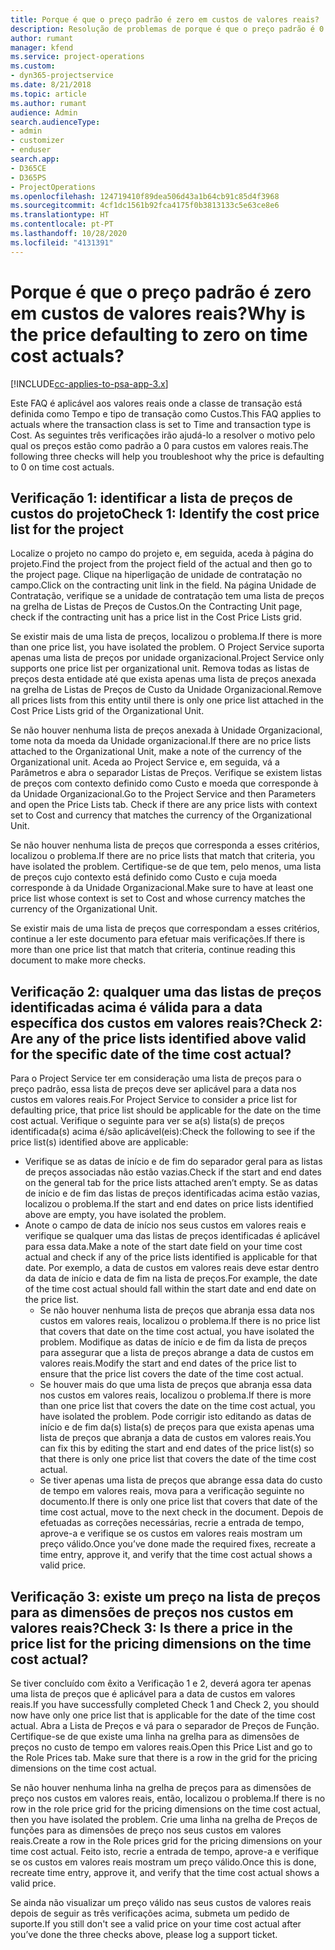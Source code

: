 ```yaml
---
title: Porque é que o preço padrão é zero em custos de valores reais?
description: Resolução de problemas de porque é que o preço padrão é 0 para custos de valores reais.
author: rumant
manager: kfend
ms.service: project-operations
ms.custom:
- dyn365-projectservice
ms.date: 8/21/2018
ms.topic: article
ms.author: rumant
audience: Admin
search.audienceType:
- admin
- customizer
- enduser
search.app:
- D365CE
- D365PS
- ProjectOperations
ms.openlocfilehash: 124719410f89dea506d43a1b64cb91c85d4f3968
ms.sourcegitcommit: 4cf1dc1561b92fca4175f0b3813133c5e63ce8e6
ms.translationtype: HT
ms.contentlocale: pt-PT
ms.lasthandoff: 10/28/2020
ms.locfileid: "4131391"
---
```

# <a name="why-is-the-price-defaulting-to-zero-on-time-cost-actuals"></a><span data-ttu-id="d82b7-103">Porque é que o preço padrão é zero em custos de valores reais?</span><span class="sxs-lookup"><span data-stu-id="d82b7-103">Why is the price defaulting to zero on time cost actuals?</span></span>

[!INCLUDE[cc-applies-to-psa-app-3.x](../includes/cc-applies-to-psa-app-3x.md)]

<span data-ttu-id="d82b7-104">Este FAQ é aplicável aos valores reais onde a classe de transação está definida como Tempo e tipo de transação como Custos.</span><span class="sxs-lookup"><span data-stu-id="d82b7-104">This FAQ applies to actuals where the transaction class is set to Time and transaction type is Cost.</span></span> <span data-ttu-id="d82b7-105">As seguintes três verificações irão ajudá-lo a resolver o motivo pelo qual os preços estão como padrão a 0 para custos em valores reais.</span><span class="sxs-lookup"><span data-stu-id="d82b7-105">The following three checks will help you troubleshoot why the price is defaulting to 0 on time cost actuals.</span></span>
 
## <a name="check-1-identify-the-cost-price-list-for-the-project"></a><span data-ttu-id="d82b7-106">Verificação 1: identificar a lista de preços de custos do projeto</span><span class="sxs-lookup"><span data-stu-id="d82b7-106">Check 1: Identify the cost price list for the project</span></span>

<span data-ttu-id="d82b7-107">Localize o projeto no campo do projeto e, em seguida, aceda à página do projeto.</span><span class="sxs-lookup"><span data-stu-id="d82b7-107">Find the project from the project field of the actual and then go to the project page.</span></span> <span data-ttu-id="d82b7-108">Clique na hiperligação de unidade de contratação no campo.</span><span class="sxs-lookup"><span data-stu-id="d82b7-108">Click on the contracting unit link in the field.</span></span> <span data-ttu-id="d82b7-109">Na página Unidade de Contratação, verifique se a unidade de contratação tem uma lista de preços na grelha de Listas de Preços de Custos.</span><span class="sxs-lookup"><span data-stu-id="d82b7-109">On the Contracting Unit page, check if the contracting unit has a price list in the Cost Price Lists grid.</span></span>

<span data-ttu-id="d82b7-110">Se existir mais de uma lista de preços, localizou o problema.</span><span class="sxs-lookup"><span data-stu-id="d82b7-110">If there is more than one price list, you have isolated the problem.</span></span> <span data-ttu-id="d82b7-111">O Project Service suporta apenas uma lista de preços por unidade organizacional.</span><span class="sxs-lookup"><span data-stu-id="d82b7-111">Project Service only supports one price list per organizational unit.</span></span> <span data-ttu-id="d82b7-112">Remova todas as listas de preços desta entidade até que exista apenas uma lista de preços anexada na grelha de Listas de Preços de Custo da Unidade Organizacional.</span><span class="sxs-lookup"><span data-stu-id="d82b7-112">Remove all prices lists from this entity until there is only one price list attached in the Cost Price Lists grid of the Organizational Unit.</span></span>

<span data-ttu-id="d82b7-113">Se não houver nenhuma lista de preços anexada à Unidade Organizacional, tome nota da moeda da Unidade organizacional.</span><span class="sxs-lookup"><span data-stu-id="d82b7-113">If there are no price lists attached to the Organizational Unit, make a note of the currency of the Organizational unit.</span></span> <span data-ttu-id="d82b7-114">Aceda ao Project Service e, em seguida, vá a Parâmetros e abra o separador Listas de Preços. Verifique se existem listas de preços com contexto definido como Custo e moeda que corresponde à da Unidade Organizacional.</span><span class="sxs-lookup"><span data-stu-id="d82b7-114">Go to the Project Service and then Parameters and open the Price Lists tab. Check if there are any price lists with context set to Cost and currency that matches the currency of the Organizational Unit.</span></span>
 
<span data-ttu-id="d82b7-115">Se não houver nenhuma lista de preços que corresponda a esses critérios, localizou o problema.</span><span class="sxs-lookup"><span data-stu-id="d82b7-115">If there are no price lists that match that criteria, you have isolated the problem.</span></span> <span data-ttu-id="d82b7-116">Certifique-se de que tem, pelo menos, uma lista de preços cujo contexto está definido como Custo e cuja moeda corresponde à da Unidade Organizacional.</span><span class="sxs-lookup"><span data-stu-id="d82b7-116">Make sure to have at least one price list whose context is set to Cost and whose currency matches the currency of the Organizational Unit.</span></span>

<span data-ttu-id="d82b7-117">Se existir mais de uma lista de preços que correspondam a esses critérios, continue a ler este documento para efetuar mais verificações.</span><span class="sxs-lookup"><span data-stu-id="d82b7-117">If there is more than one price list that match that criteria, continue reading this document to make more checks.</span></span>

## <a name="check-2-are-any-of-the-price-lists-identified-above-valid-for-the-specific-date-of-the-time-cost-actual"></a><span data-ttu-id="d82b7-118">Verificação 2: qualquer uma das listas de preços identificadas acima é válida para a data específica dos custos em valores reais?</span><span class="sxs-lookup"><span data-stu-id="d82b7-118">Check 2: Are any of the price lists identified above valid for the specific date of the time cost actual?</span></span>

<span data-ttu-id="d82b7-119">Para o Project Service ter em consideração uma lista de preços para o preço padrão, essa lista de preços deve ser aplicável para a data nos custos em valores reais.</span><span class="sxs-lookup"><span data-stu-id="d82b7-119">For Project Service to consider a price list for defaulting price, that price list should be applicable for the date on the time cost actual.</span></span> <span data-ttu-id="d82b7-120">Verifique o seguinte para ver se a(s) lista(s) de preços identificada(s) acima é/são aplicável(eis):</span><span class="sxs-lookup"><span data-stu-id="d82b7-120">Check the following to see if the price list(s) identified above are applicable:</span></span>

- <span data-ttu-id="d82b7-121">Verifique se as datas de início e de fim do separador geral para as listas de preços associadas não estão vazias.</span><span class="sxs-lookup"><span data-stu-id="d82b7-121">Check if the start and end dates on the general tab for the price lists attached aren’t empty.</span></span> <span data-ttu-id="d82b7-122">Se as datas de início e de fim das listas de preços identificadas acima estão vazias, localizou o problema.</span><span class="sxs-lookup"><span data-stu-id="d82b7-122">If the start and end dates on price lists identified above are empty, you have isolated the problem.</span></span> 
- <span data-ttu-id="d82b7-123">Anote o campo de data de início nos seus custos em valores reais e verifique se qualquer uma das listas de preços identificadas é aplicável para essa data.</span><span class="sxs-lookup"><span data-stu-id="d82b7-123">Make a note of the start date field on your time cost actual and check if any of the price lists identified is applicable for that date.</span></span> <span data-ttu-id="d82b7-124">Por exemplo, a data de custos em valores reais deve estar dentro da data de início e data de fim na lista de preços.</span><span class="sxs-lookup"><span data-stu-id="d82b7-124">For example, the date of the time cost actual should fall within the start date and end date on the price list.</span></span> 
    - <span data-ttu-id="d82b7-125">Se não houver nenhuma lista de preços que abranja essa data nos custos em valores reais, localizou o problema.</span><span class="sxs-lookup"><span data-stu-id="d82b7-125">If there is no price list that covers that date on the time cost actual, you have isolated the problem.</span></span> <span data-ttu-id="d82b7-126">Modifique as datas de início e de fim da lista de preços para assegurar que a lista de preços abrange a data de custos em valores reais.</span><span class="sxs-lookup"><span data-stu-id="d82b7-126">Modify the start and end dates of the price list to ensure that the price list covers the date of the time cost actual.</span></span> 
    - <span data-ttu-id="d82b7-127">Se houver mais do que uma lista de preços que abranja essa data nos custos em valores reais, localizou o problema.</span><span class="sxs-lookup"><span data-stu-id="d82b7-127">If there is more than one price list that covers the date on the time cost actual, you have isolated the problem.</span></span> <span data-ttu-id="d82b7-128">Pode corrigir isto editando as datas de início e de fim da(s) lista(s) de preços para que exista apenas uma lista de preços que abranja a data de custos em valores reais.</span><span class="sxs-lookup"><span data-stu-id="d82b7-128">You can fix this by editing the start and end dates of the price list(s) so that there is only one price list that covers the date of the time cost actual.</span></span> 
    - <span data-ttu-id="d82b7-129">Se tiver apenas uma lista de preços que abrange essa data do custo de tempo em valores reais, mova para a verificação seguinte no documento.</span><span class="sxs-lookup"><span data-stu-id="d82b7-129">If there is only one price list that covers that date of the time cost actual, move to the next check in the document.</span></span>
<span data-ttu-id="d82b7-130">Depois de efetuadas as correções necessárias, recrie a entrada de tempo, aprove-a e verifique se os custos em valores reais mostram um preço válido.</span><span class="sxs-lookup"><span data-stu-id="d82b7-130">Once you’ve done made the required fixes, recreate a time entry, approve it, and verify that the time cost actual shows a valid price.</span></span>

## <a name="check-3-is-there-a-price-in-the-price-list-for-the-pricing-dimensions-on-the-time-cost-actual"></a><span data-ttu-id="d82b7-131">Verificação 3: existe um preço na lista de preços para as dimensões de preços nos custos em valores reais?</span><span class="sxs-lookup"><span data-stu-id="d82b7-131">Check 3: Is there a price in the price list for the pricing dimensions on the time cost actual?</span></span>

<span data-ttu-id="d82b7-132">Se tiver concluído com êxito a Verificação 1 e 2, deverá agora ter apenas uma lista de preços que é aplicável para a data de custos em valores reais.</span><span class="sxs-lookup"><span data-stu-id="d82b7-132">If you have successfully completed Check 1 and Check 2, you should now have only one price list that is applicable for the date of the time cost actual.</span></span> <span data-ttu-id="d82b7-133">Abra a Lista de Preços e vá para o separador de Preços de Função. Certifique-se de que existe uma linha na grelha para as dimensões de preços no custo de tempo em valores reais.</span><span class="sxs-lookup"><span data-stu-id="d82b7-133">Open this Price List and go to the Role Prices tab. Make sure that there is a row in the grid for the pricing dimensions on the time cost actual.</span></span>

<span data-ttu-id="d82b7-134">Se não houver nenhuma linha na grelha de preços para as dimensões de preço nos custos em valores reais, então, localizou o problema.</span><span class="sxs-lookup"><span data-stu-id="d82b7-134">If there is no row in the role price grid for the pricing dimensions on the time cost actual, then you have isolated the problem.</span></span> <span data-ttu-id="d82b7-135">Crie uma linha na grelha de Preços de funções para as dimensões de preço nos seus custos em valores reais.</span><span class="sxs-lookup"><span data-stu-id="d82b7-135">Create a row in the Role prices grid for the pricing dimensions on your time cost actual.</span></span> <span data-ttu-id="d82b7-136">Feito isto, recrie a entrada de tempo, aprove-a e verifique se os custos em valores reais mostram um preço válido.</span><span class="sxs-lookup"><span data-stu-id="d82b7-136">Once this is done, recreate time entry, approve it, and verify that the time cost actual shows a valid price.</span></span>
 
<span data-ttu-id="d82b7-137">Se ainda não visualizar um preço válido nas seus custos de valores reais depois de seguir as três verificações acima, submeta um pedido de suporte.</span><span class="sxs-lookup"><span data-stu-id="d82b7-137">If you still don't see a valid price on your time cost actual after you’ve done the three checks above, please log a support ticket.</span></span>



